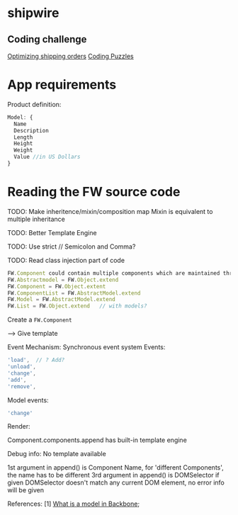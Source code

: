# shipwire

## Coding challenge
[Optimizing shipping orders](https://www.shipwire.com/w/jobs/optimizing-shipping-orders/)
[Coding Puzzles](https://www.shipwire.com/w/jobs/puzzles-welcome/)

# App requirements 

Product definition:
```javascript
Model: {
  Name
  Description
  Length
  Height
  Weight
  Value //in US Dollars
}
```
# Reading the FW source code 

TODO: Make inheritence/mixin/composition map Mixin is equivalent to multiple inheritance

TODO: Better Template Engine

TODO: Use strict // Semicolon and Comma?

TODO: Read class injection part of code

```javascript
FW.Component could contain multiple components which are maintained through FW.ComponentList
FW.Abstractmodel = FW.Object.extend
FW.Component = FW.Object.extent
FW.ComponentList = FW.AbstractModel.extend
FW.Model = FW.AbstractModel.extend
FW.List = FW.Object.extend   // with models?
```
Create a `FW.Component`

--> Give template

Event Mechanism:
  Synchronous event system
Events:
```javascript
'load',  // ? Add?
'unload',
'change',
'add',
'remove',
```

Model events: 
```javascript
'change'
```
Render:

Component.components.append has built-in template engine

Debug info:
No template available

1st argument in append() is Component Name, for 'different Components', the name has to be different
3rd argument in append() is DOMSelector if given DOMSelector doesn't match any current DOM element, no error info will be given

References:
[1] [What is a model in Backbone](https://cdnjs.com/libraries/backbone.js/tutorials/what-is-a-model);
